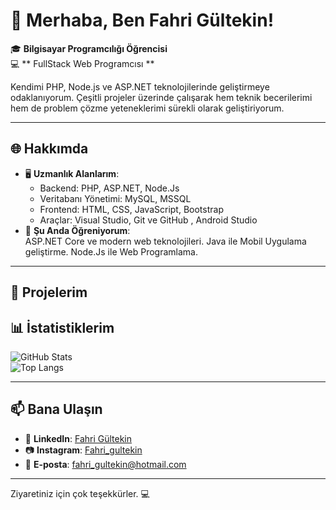 # 👋 Merhaba, Ben Fahri Gültekin!

🎓 **Bilgisayar Programcılığı Öğrencisi**  
💻 ** FullStack Web Programcısı **  

Kendimi PHP, Node.js ve ASP.NET teknolojilerinde geliştirmeye odaklanıyorum. Çeşitli projeler üzerinde çalışarak hem teknik becerilerimi hem de problem çözme yeteneklerimi sürekli olarak geliştiriyorum.

---

## 🌐 Hakkımda

- 🖥️ **Uzmanlık Alanlarım**:  
  - Backend: PHP, ASP.NET, Node.Js
  - Veritabanı Yönetimi: MySQL, MSSQL  
  - Frontend: HTML, CSS, JavaScript, Bootstrap  
  - Araçlar: Visual Studio, Git ve GitHub , Android Studio
- 🌱 **Şu Anda Öğreniyorum**:  
  ASP.NET Core ve modern web teknolojileri.
  Java ile Mobil Uygulama geliştirme.
  Node.Js ile Web Programlama.

---

## 🚀 Projelerim


## 📊 İstatistiklerim

![GitHub Stats](https://github-readme-stats.vercel.app/api?username=fahrigultekin&show_icons=true&theme=radical)  
![Top Langs](https://github-readme-stats.vercel.app/api/top-langs/?username=fahrigultekin&layout=compact&theme=radical)

---

## 📫 Bana Ulaşın
- 💼 **LinkedIn**: [Fahri Gültekin](https://linkedin.com/in/fahrigultekin)  
- 📷 **Instagram**: [Fahri_gultekin](https://www.instagram.com/fahri_gultekin)  
- 📧 **E-posta**: fahri_gultekin@hotmail.com

---

Ziyaretiniz için çok teşekkürler. 💻
